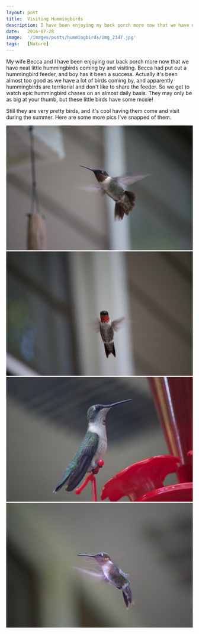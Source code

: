 ```yaml
---
layout: post
title:  Visiting Hummingbirds
description: I have been enjoying my back porch more now that we have neat little hummingbirds coming by and visiting.
date:   2016-07-28
image:  '/images/posts/hummingbirds/img_2347.jpg'
tags:   [Nature]
---
```


My wife Becca and I have been enjoying our back porch more now that we have neat little hummingbirds coming by and visiting. Becca had put out a hummingbird feeder, and boy has it been a success. Actually it's been almost too good as we have a lot of birds coming by, and apparently hummingbirds are territorial and don't like to share the feeder. So we get to watch epic hummingbird chases on an almost daily basis. They may only be as big at your thumb, but these little birds have some moxie!

Still they are very pretty birds, and it's cool having them come and visit during the summer. Here are some more pics I've snapped of them.

<div class="gallery-box">
    <div class="gallery">
    	<img src="/images/posts/hummingbirds/img_2341.jpg">
    	<img src="/images/posts/hummingbirds/img_2344.jpg">
    	<img src="/images/posts/hummingbirds/img_2347.jpg">
    	<img src="/images/posts/hummingbirds/img_2355.jpg">
    </div>
</div>
